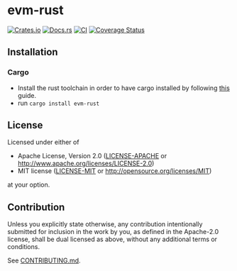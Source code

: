 # evm-rust

[![Crates.io](https://img.shields.io/crates/v/evm-rust.svg)](https://crates.io/crates/evm-rust)
[![Docs.rs](https://docs.rs/evm-rust/badge.svg)](https://docs.rs/evm-rust)
[![CI](https://github.com/jqphu/evm-rust/workflows/CI/badge.svg)](https://github.com/jqphu/evm-rust/actions)
[![Coverage Status](https://coveralls.io/repos/github/jqphu/evm-rust/badge.svg?branch=main)](https://coveralls.io/github/jqphu/evm-rust?branch=main)

## Installation

### Cargo

* Install the rust toolchain in order to have cargo installed by following
  [this](https://www.rust-lang.org/tools/install) guide.
* run `cargo install evm-rust`

## License

Licensed under either of

 * Apache License, Version 2.0
   ([LICENSE-APACHE](LICENSE-APACHE) or http://www.apache.org/licenses/LICENSE-2.0)
 * MIT license
   ([LICENSE-MIT](LICENSE-MIT) or http://opensource.org/licenses/MIT)

at your option.

## Contribution

Unless you explicitly state otherwise, any contribution intentionally submitted
for inclusion in the work by you, as defined in the Apache-2.0 license, shall be
dual licensed as above, without any additional terms or conditions.

See [CONTRIBUTING.md](CONTRIBUTING.md).
